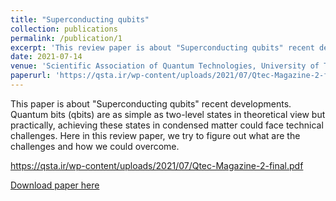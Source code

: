 ```yaml
---
title: "Superconducting qubits"
collection: publications
permalink: /publication/1
excerpt: 'This review paper is about "Superconducting qubits" recent developments. (in Persian)'
date: 2021-07-14
venue: 'Scientific Association of Quantum Technologies, University of Tabriz'
paperurl: 'https://qsta.ir/wp-content/uploads/2021/07/Qtec-Magazine-2-final.pdf'
---
```

This paper is about "Superconducting qubits" recent developments. Quantum bits (qbits) are as simple as two-level states in theoretical view but practically, achieving these states in condensed matter could face technical challenges. Here in this review paper, we try to figure out what are the challenges and how we could overcome. <br>

https://qsta.ir/wp-content/uploads/2021/07/Qtec-Magazine-2-final.pdf

[Download paper here](https://qsta.ir/wp-content/uploads/2021/07/Qtec-Magazine-2-final.pdf)
